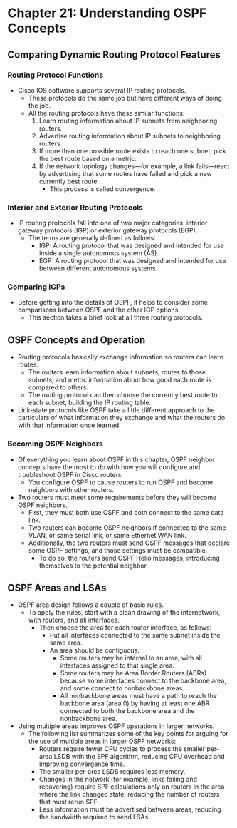 # Chapter 21: Understanding OSPF Concepts

## Comparing Dynamic Routing Protocol Features

### Routing Protocol Functions

*   Cisco IOS software supports several IP routing protocols. 
    *   These protocols do the same job but have different ways of doing the job. 
    *   All the routing protocols have these similar functions:
        1.  Learn routing information about IP subnets from neighboring routers. 
        2.  Advertise routing information about IP subnets to neighboring routers. 
        3.  If more than one possible route exists to reach one subnet, pick the best route based on a metric. 
        4.  If the network topology changes—for example, a link fails—react by advertising that some routes have failed and pick a new currently best route. 
            *   This process is called convergence. 

### Interior and Exterior Routing Protocols

*   IP routing protocols fall into one of two major categories: interior gateway protocols (IGP) or exterior gateway protocols (EGP). 
    *   The terms are generally defined as follows:
        *   IGP: A routing protocol that was designed and intended for use inside a single autonomous system (AS). 
        *   EGP: A routing protocol that was designed and intended for use between different autonomous systems. 

### Comparing IGPs

*   Before getting into the details of OSPF, it helps to consider some comparisons between OSPF and the other IGP options. 
    *   This section takes a brief look at all three routing protocols. 

## OSPF Concepts and Operation

*   Routing protocols basically exchange information so routers can learn routes. 
    *   The routers learn information about subnets, routes to those subnets, and metric information about how good each route is compared to others. 
    *   The routing protocol can then choose the currently best route to each subnet, building the IP routing table. 
*   Link-state protocols like OSPF take a little different approach to the particulars of what information they exchange and what the routers do with that information once learned. 

### Becoming OSPF Neighbors

*   Of everything you learn about OSPF in this chapter, OSPF neighbor concepts have the most to do with how you will configure and troubleshoot OSPF in Cisco routers. 
    *   You configure OSPF to cause routers to run OSPF and become neighbors with other routers. 
*   Two routers must meet some requirements before they will become OSPF neighbors. 
    *   First, they must both use OSPF and both connect to the same data link. 
    *   Two routers can become OSPF neighbors if connected to the same VLAN, or same serial link, or same Ethernet WAN link. 
    *   Additionally, the two routers must send OSPF messages that declare some OSPF settings, and those settings must be compatible. 
        *   To do so, the routers send OSPF Hello messages, introducing themselves to the potential neighbor. 

## OSPF Areas and LSAs

*   OSPF area design follows a couple of basic rules. 
    *   To apply the rules, start with a clean drawing of the internetwork, with routers, and all interfaces. 
        *   Then choose the area for each router interface, as follows:
            *   Put all interfaces connected to the same subnet inside the same area. 
            *   An area should be contiguous. 
                *   Some routers may be internal to an area, with all interfaces assigned to that single area. 
                *   Some routers may be Area Border Routers (ABRs) because some interfaces connect to the backbone area, and some connect to nonbackbone areas. 
                *   All nonbackbone areas must have a path to reach the backbone area (area 0) by having at least one ABR connected to both the backbone area and the nonbackbone area. 
*   Using multiple areas improves OSPF operations in larger networks. 
    *   The following list summarizes some of the key points for arguing for the use of multiple areas in larger OSPF networks:
        *   Routers require fewer CPU cycles to process the smaller per-area LSDB with the SPF algorithm, reducing CPU overhead and improving convergence time. 
        *   The smaller per-area LSDB requires less memory. 
        *   Changes in the network (for example, links failing and recovering) require SPF calculations only on routers in the area where the link changed state, reducing the number of routers that must rerun SPF. 
        *   Less information must be advertised between areas, reducing the bandwidth required to send LSAs.